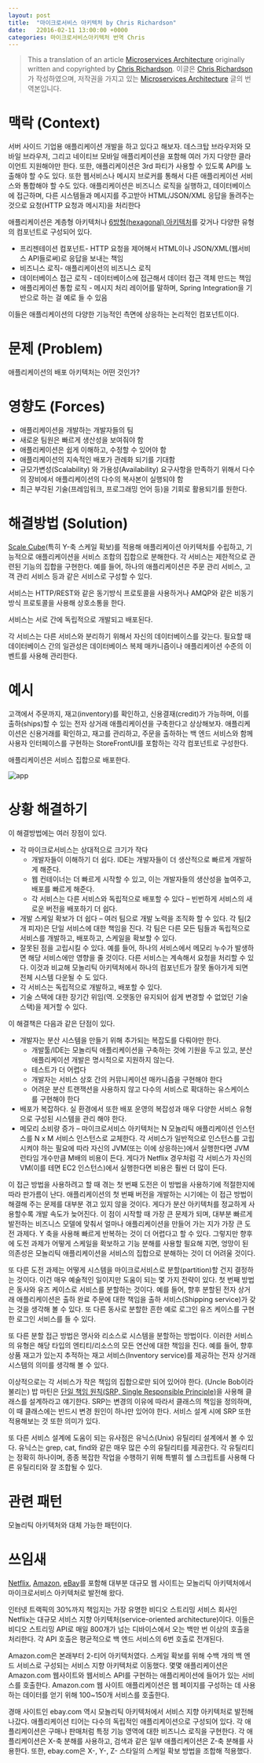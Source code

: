 ```yaml
---
layout: post
title:  "마이크로서비스 아키텍처 by Chris Richardson"
date:   22016-02-11 13:00:00 +0000
categories: 마이크로서비스아키텍처 번역 Chris
---
```


> This a translation of an article [Microservices Architecture](http://microservices.io/patterns/microservices.html) originally written and copyrighted by [Chris Richardson](http://twitter.com/crichardson).
이글은 [Chris Richardson](http://twitter.com/crichardson)가 작성하였으며, 저작권을 가지고 있는 [Microservices Architecture](http://microservices.io/patterns/microservices.html) 글의 번역본입니다.

# 맥락 (Context)

서버 사이드 기업용 애플리케이션 개발을 하고 있다고 해보자. 데스크탑 브라우저와 모바일 브라우저, 그리고 네이티브 모바일 애플리케이션을 포함해 여러 가지 다양한 클라이언트 지원해야만 한다. 또한, 애플리케이션은 3rd 파티가 사용할 수 있도록 API를 노출해야 할 수도 있다. 또한 웹서비스나 메시지 브로커를 통해서 다른 애플리케이션 서비스와 통합해야 할 수도 있다. 애플리케이션은 비즈니스 로직을 실행하고, 데이터베이스에 접근하며, 다른 시스템들과 메시지를 주고받아 HTML/JSON/XML 응답을 돌려주는 것으로 요청(HTTP 요청과 메시지)을 처리한다

애플리케이션은 계층형 아키텍처나 [6방형(hexagonal) 아키텍처](http://alistair.cockburn.us/Hexagonal+architecture)를 갖거나 다양한 유형의 컴포넌트로 구성되어 있다.

- 프리젠테이션 컴포넌트- HTTP 요청을 제어해서 HTML이나 JSON/XML(웹서비스 API들로써)로 응답을 보내는 책임
- 비즈니스 로직- 애플리케이션의 비즈니스 로직
- 데이터베이스 접근 로직 - 데이터베이스에 접근해서 데이터 접근 객체 만드는 책임
- 애플리케이션 통합 로직 - 메시지 처리 레이어를 말하며, Spring Integration을 기반으로 하는 걸 예로 들 수 있음

이들은 애플리케이션의 다양한 기능적인 측면에 상응하는 논리적인 컴포넌트이다.

# 문제 (Problem)

애플리케이션의 배포 아키텍처는 어떤 것인가?

# 영향도 (Forces)

- 애플리케이션을 개발하는 개발자들의 팀
- 새로운 팀원은 빠르게 생산성을 보여줘야 함
- 애플리케이션은 쉽게 이해하고, 수정할 수 있어야 함
- 애플리케이션의 지속적인 배포가 관례화 되기를 기대함
- 규모가변성(Scalability) 와 가용성(Availability) 요구사항을 만족하기 위해서 다수의 장비에서 애플리케이션의 다수의 복사본이 실행되야 함
- 최근 부각된 기술(프레임워크, 프로그래밍 언어 등)을 기회로 활용되기를 원한다.

# 해결방법 (Solution)
[Scale Cube](http://microservices.io/articles/scalecube.html)(특히 Y-축 스케일 확보)를 적용해 애플리케이션 아키텍처를 수립하고, 기능적으로 애플리케이션을 서비스 조합의 집합으로 분해한다. 각 서비스는 제한적으로 관련된 기능의 집합을 구현한다. 예를 들어, 하나의 애플리케이션은 주문 관리 서비스, 고객 관리 서비스 등과 같은 서비스로 구성할 수 있다.

서비스는 HTTP/REST와 같은 동기방식 프로토콜을 사용하거나 AMQP와 같은 비동기 방식 프로토콜을 사용해 상호소통을 한다.

서비스는 서로 간에 독립적으로 개발되고 배포된다.

각 서비스는 다른 서비스와 분리하기 위해서 자신의 데이터베이스를 갖는다. 필요할 때 데이터베이스 간의 일관성은 데이터베이스 복제 매카니즘이나 애플리케이션 수준의 이벤트를 사용해 관리한다.

# 예시
고객에서 주문까지, 재고(inventory)를 확인하고, 신용결재(credit)가 가능하며, 이를 출하(ships)할 수 있는 전자 상거래 애플리케이션을 구축한다고 상상해보자. 애플리케이션은 신용거래를 확인하고, 재고를 관리하고, 주문을 출하하는 백 엔드 서비스와 함께 사용자 인터페이스를 구현하는 StoreFrontUI를 포함하는 각각 컴포넌트로 구성한다.

애플리케이션은 서비스 집합으로 배포한다.

![app](http://microservices.io/i/DecomposingApplications.027.jpg)

# 상황 해결하기
이 해결방법에는 여러 장점이 있다.

- 각 마이크로서비스는 상대적으로 크기가 작다
	- 개발자들이 이해하기 더 쉽다. IDE는 개발자들이 더 생산적으로 빠르게 개발하게 해준다.
	- 웹 컨테이너는 더 빠르게 시작할 수 있고, 이는 개발자들의 생산성을 높여주고, 배포를 빠르게 해준다.
	- 각 서비스는 다른 서비스와 독립적으로 배포할 수 있다 – 빈번하게 서비스의 새로운 버전을 배포하기 더 쉽다.
- 개발 스케일 확보가 더 쉽다 – 여러 팀으로 개발 노력을 조직화 할 수 있다. 각 팀(2개 피자)은 단일 서비스에 대한 책임을 진다. 각 팀은 다른 모든 팀들과 독립적으로 서비스를 개발하고, 배포하고, 스케일을 확보할 수 있다.
- 잘못된 점을 고립시킬 수 있다. 예를 들어, 하나의 서비스에서 메모리 누수가 발생하면 해당 서비스에만 영향을 줄 것이다. 다른 서비스는 계속해서 요청을 처리할 수 있다. 이것과 비교해 모놀리틱 아키텍처에서 하나의 컴포넌트가 잘못 돌아가게 되면 전체 시스템 다운될 수 도 있다.
- 각 서비스는 독립적으로 개발하고, 배포할 수 있다.
- 기술 스택에 대한 장기간 위임(역. 오랫동안 유지되어 쉽게 변경할 수 없었던 기술 스택)을 제거할 수 있다.

이 해결책은 다음과 같은 단점이 있다.

- 개발자는 분산 시스템을 만들기 위해 추가되는 복잡도를 다뤄야만 한다.
	- 개발툴/IDE는 모놀리틱 애플리케이션을 구축하는 것에 기원을 두고 있고, 분산 애플리케이션 개발은 명시적으로 지원하지 않는다.
	- 테스트가 더 어렵다
	- 개발자는 서비스 상호 간의 커뮤니케이션 매카니즘을 구현해야 한다
	- 어려운 분산 트랜잭션을 사용하지 않고 다수의 서비스로 확대하는 유스케이스를 구현해야 한다
- 배포가 복잡하다. 실 환경에서 또한 배포 운영의 복잡성과 매우 다양한 서비스 유형으로 구성된 시스템을 관리 해야 한다.
- 메모리 소비량 증가 – 마이크로서비스 아키텍처는 N 모놀리틱 애플리케이션 인스턴스를 N x M 서비스 인스턴스로 교체한다. 각 서비스가 일반적으로 인스턴스를 고립시켜야 하는 필요에 따라 자신의 JVM(또는 이에 상응하는)에서 실행한다면 JVM 런타임 개수만큼 M배의 비용이 든다. 게다가 Netflix 경우처럼 각 서비스가 자신의 VM(이를 테면 EC2 인스턴스)에서 실행한다면 비용은 훨씬 더 많이 든다.

이 접근 방법을 사용하려고 할 때 겪는 첫 번째 도전은 이 방법을 사용하기에 적절한지에 따라 판가름이 난다. 애플리케이션의 첫 번째 버전을 개발하는 시기에는 이 접근 방법이 해결해 주는 문제를 대부분 겪고 있지 않을 것이다. 게다가 분산 아키텍처를 정교하게 사용할수록 개발 속도가 늦어진다. 이 점이 시작할 때 가장 큰 문제가 되며, 대부분 빠르게 발전하는 비즈니스 모델에 맞춰서 얼마나 애플리케이션을 만들어 가는 지가 가장 큰 도전 과제다. Y 축을 사용해 빠르게 반복하는 것이 더 어렵다고 할 수 있다. 그렇지만 향후에 도전 과제가 어떻게 스케일을 확보하고 기능 분해를 사용할 필요해 지면, 엉망이 된 의존성은 모놀리틱 애플리케이션을 서비스의 집합으로 분해하는 것이 더 어려울 것이다.

또 다른 도전 과제는 어떻게 시스템을 마이크로서비스로 분할(partition)할 건지 결정하는 것이다. 이건 매우 예술적인 일이지만 도움이 되는 몇 가지 전략이 있다. 첫 번째 방법은 동사와 유즈 케이스로 서비스를 분할하는 것이다. 예를 들어, 향후 분할된 전자 상거래 애플리케이션은 출하 완료 주문에 대한 책임을 출하 서비스(Shipping service)가 갖는 것을 생각해 볼 수 있다. 또 다른 동사로 분할한 흔한 예로 로그인 유즈 케이스를 구현한 로그인 서비스를 들 수 있다.

또 다른 분할 접근 방법은 명사와 리소스로 시스템을 분할하는 방법이다. 이러한 서비스의 유형은 해당 타입의 엔티티/리소스의 모든 연산에 대한 책임을 진다. 예를 들어, 향후 상품 재고가 있는지 추적하는 재고 서비스(Inventory service)를 제공하는 전자 상거래 시스템의 의미를 생각해 볼 수 있다.

이상적으로는 각 서비스가 작은 책임의 집합으로만 되어 있어야 한다. (Uncle Bob이라 불리는) 밥 마틴은 [단일 책임 원칙(SRP, Single Responsible Principle)](http://www.objectmentor.com/resources/articles/srp.pdf)을 사용해 클래스를 설계하라고 얘기한다. SRP는 변경의 이유에 따라서 클래스의 책임을 정의하며, 이 때 클래스에는 반드시 변경 원인이 하나만 있어야 한다.  서비스 설계 시에 SRP 또한 적용해보는 것 또한 의미가 있다.

또 다른 서비스 설계에 도움이 되는 유사점은 유닉스(Unix) 유틸리티 설계에서 볼 수 있다. 유닉스는 grep, cat, find와 같은 매우 많은 수의 유틸리티를 제공한다. 각 유틸리티는 정확히 하나이며, 종종 복잡한 작업을 수행하기 위해 특별히 쉘 스크립트를 사용해 다른 유틸리티와 잘 조합될 수 있다.

# 관련 패턴
모놀리틱 아키텍처와 대체 가능한 패턴이다.

# 쓰임새
[Netflix](http://techblog.netflix.com/), [Amazon](http://highscalability.com/blog/2007/9/18/amazon-architecture.html), [eBay](http://www.addsimplicity.com/downloads/eBaySDForum2006-11-29.pdf)를 포함해 대부분 대규모 웹 사이트는 모놀리틱 아키텍처에서 마이크로서비스 아키텍처로 발전해 왔다.

인터넷 트랙픽의 30%까지 책임지는 가장 유명한 비디오 스트리밍 서비스 회사인 Netflix는 대규모 서비스 지향 아키텍처(service-oriented architecture)이다. 이들은 비디오 스트리밍 API로 매일 800개가 넘는 디바이스에서 오는 백만 번 이상의 호출을 처리한다. 각 API 호출은 평균적으로 백 엔드 서비스의 6번 호출로 전개된다.

Amazon.com은 본래부터 2-티어 아키텍처였다. 스케일 확보를 위해 수백 개의 백 엔드 서비스로 구성되는 서비스 지향 아키텍처로 이동했다. 몇몇 애플리케이션은 Amazon.com 웹사이트와 웹서비스 API를 구현하는 애플리케이션에 들어가 있는 서비스를 호출한다. Amazon.com 웹 사이트 애플리케이션은 웹 페이지를 구성하는 데 사용하는 데이터를 얻기 위해 100~150개 서비스를 호출한다.

경매 사이트인 ebay.com 역시 모놀리틱 아키텍처에서 서비스 지향 아키텍처로 발전해나갔다. 애플리케이션 티어는 다수의 독립적인 애플리케이션으로 구성되어 있다. 각 애플리케이션은 구매나 판매처럼 특정 기능 영역에 대한 비즈니스 로직을 구현한다. 각 애플리케이션은 X-축 분해를 사용하고, 검색과 같은 일부 애플리케이션은 Z-축 분해를 사용한다. 또한, ebay.com은 X-, Y-, Z- 스타일의 스케일 확보 방법을 조합해 적용했다.
